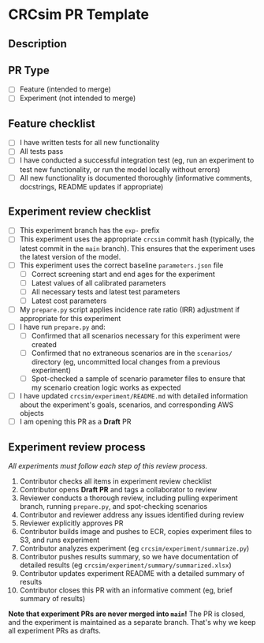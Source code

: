 # CRCsim PR Template

## Description
<!-- Provide a brief description of the changes in this PR -->

## PR Type
<!-- Mark the appropriate option with an [x] (no spaces around the x) -->
- [ ] Feature (intended to merge)
- [ ] Experiment (not intended to merge)

<!-- If this is an experiment PR, delete the following section and complete the experiment-specific sections of this template. -->
<!-- If this is a feature PR, complete the following section and delete the experiment-specific sections. -->

## Feature checklist
<!-- Make sure all items are checked before submitting the PR -->
- [ ] I have written tests for all new functionality
- [ ] All tests pass
- [ ] I have conducted a successful integration test (eg, run an experiment to test new functionality, or run the model locally without errors)
- [ ] All new functionality is documented thoroughly (informative comments, docstrings, README updates if appropriate)

## Experiment review checklist
<!-- Make sure all items are checked before submitting the PR -->
- [ ] This experiment branch has the `exp-` prefix
- [ ] This experiment uses the appropriate `crcsim` commit hash (typically, the latest commit in the `main` branch). This ensures that the experiment uses the latest version of the model.
- [ ] This experiment uses the correct baseline `parameters.json` file
    - [ ] Correct screening start and end ages for the experiment
    - [ ] Latest values of all calibrated parameters
    - [ ] All necessary tests and latest test parameters
    - [ ] Latest cost parameters
- [ ] My `prepare.py` script applies incidence rate ratio (IRR) adjustment if appropriate for this experiment
- [ ] I have run `prepare.py` and:
    - [ ] Confirmed that all scenarios necessary for this experiment were created
    - [ ] Confirmed that no extraneous scenarios are in the `scenarios/` directory (eg, uncommitted local changes from a previous experiment)
    - [ ] Spot-checked a sample of scenario parameter files to ensure that my scenario creation logic works as expected
- [ ] I have updated `crcsim/experiment/README.md` with detailed information about the experiment's goals, scenarios, and corresponding AWS objects
- [ ] I am opening this PR as a **Draft** PR

## Experiment review process
<!-- No checkboxes here, because this happens after you submit the PR -->
*All experiments must follow each step of this review process.*
1. Contributor checks all items in experiment review checklist
1. Contributor opens **Draft PR** and tags a collaborator to review
1. Reviewer conducts a thorough review, including pulling experiment branch, running `prepare.py`, and spot-checking scenarios
1. Contributor and reviewer address any issues identified during review
1. Reviewer explicitly approves PR
1. Contributor builds image and pushes to ECR, copies experiment files to S3, and runs experiment
1. Contributor analyzes experiment (eg `crcsim/experiment/summarize.py`)
1. Contributor pushes results summary, so we have documentation of detailed results (eg `crcsim/experiment/summary/summarized.xlsx`)
1. Contributor updates experiment README with a detailed summary of results
1. Contributor closes this PR with an informative comment (eg, brief summary of results)

**Note that experiment PRs are never merged into `main`!** The PR is closed, and the experiment is maintained as a separate branch. That's why we keep all experiment PRs as drafts.